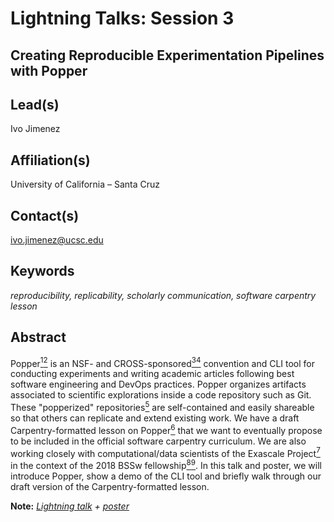 # Lightning Talks: Session 3

## **Creating Reproducible Experimentation Pipelines with Popper**

## Lead(s)
Ivo Jimenez

## Affiliation(s)
University of California – Santa Cruz

## Contact(s)
ivo.jimenez@ucsc.edu

## Keywords
*reproducibility, replicability, scholarly communication, software carpentry lesson*

## Abstract
Popper[<sup>1</sup>](http://falsifiable.us)[<sup>2</sup>](https://github.com/systemslab/popper) is an NSF- and CROSS-sponsored[<sup>3</sup>](https://cross.ucsc.edu)[<sup>4</sup>](http://bigweatherweb.org) convention and CLI tool for conducting experiments and writing academic articles following best software engineering and DevOps practices. Popper organizes artifacts associated to scientific explorations inside a code repository such as Git. These "popperized" repositories[<sup>5</sup>](https://github.com/popperized) are self-contained and easily shareable so that others can replicate and extend existing work. We have a draft Carpentry-formatted lesson on Popper[<sup>6</sup>](https://ivotron.github.io/popper-lesson/) that we want to eventually propose to be included in the official software carpentry curriculum. We are also working closely with computational/data scientists of the Exascale Project[<sup>7</sup>](https://www.exascaleproject.org/) in the context of the 2018 BSSw fellowship[<sup>8</sup>](https://news.ucsc.edu/2018/02/bssw-fellow.html)[<sup>9</sup>](https://bssw.io/blog_posts/introducing-the-2018-bssw-fellows). In this talk and poster, we will introduce Popper, show a demo of the CLI tool and briefly walk through our draft version of the Carpentry-formatted lesson.

**Note:** *[Lightning talk](files/20180530-carpentrycon18-popper-lighting-talk.pdf) + [poster](files/20180530-carpentrycon18-popper-poster.pdf)*
